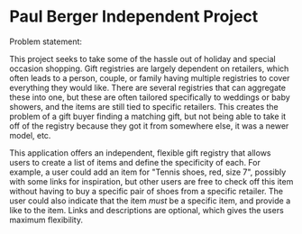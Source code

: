 # Paul Berger Independent Project

Problem statement:

This project seeks to take some of the hassle out of holiday and special occasion shopping. Gift registries are largely dependent on retailers, which often leads to a person, couple, or family having multiple registries to cover everything they would like. There are several registries that can aggregate these into one, but these are often tailored specifically to weddings or baby showers, and  the items are still tied to specific retailers. This creates the problem of a gift buyer finding a matching gift, but not being able to take it off of the registry because they got it from somewhere else, it was a newer model, etc.

This application offers an independent, flexible gift registry that allows users to create a list of items and define the specificity of each. For example, a user could add an item for "Tennis shoes, red, size 7", possibly with some links for inspiration, but other users are free to check off this item without having to buy a specific pair of shoes from a specific retailer. The user could also indicate that the item *must* be a specific item, and provide a like to the item. Links and descriptions are optional, which gives the users maximum flexibility. 